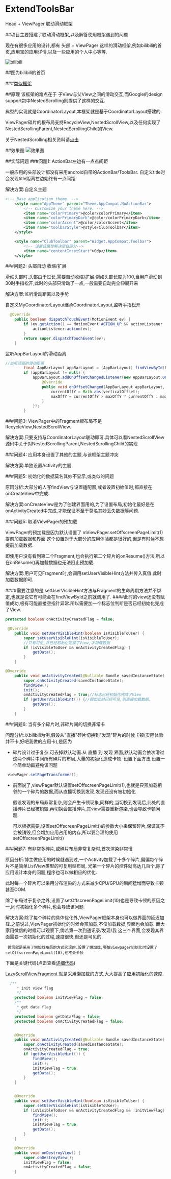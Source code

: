 # ExtendToolsBar
Head + ViewPager 联动滑动框架

##项目主要搭建了联动滑动框架,以及解答使用框架遇到的问题

现在有很多应用的设计,都有 头部 + ViewPager 这样的滑动框架,例如bilibili的首页,应用宝的应用详情,以及一些应用的个人中心等等.

![bilibili](/img/bilibili_new.png)

##图为bilibili的首页

###[类似框架](https://github.com/cpoopc/ScrollableLayout)

##原理
该框架的难点在于 子View与父View之间的滑动交互,而Google的design support包中NestedScrolling则提供了这样的交互.

典型的实现就是CoordinatorLayout,本框架就是基于CoordinatorLayout搭建的.

ViewPager碎片的根布局支持RecycleView,NestedScrollView,以及任何实现了NestedScrollingParent,NestedScrollingChild的View.

关于NestedScrolling相关资料请[点击](http://www.open-open.com/lib/view/open1440332151780.html)

##效果图
![效果图](/img/xiaoguo.gif)


##实际问题
###问题1: ActionBar左边有一点点间距

一般应用的头部设计都没有采用android自带的ActionBar/ToolsBar.
自定义title时会发现title距离左边始终有一点间距

解决方案:自定义主题
```xml
<!-- Base application theme. -->
    <style name="AppTheme" parent="Theme.AppCompat.NoActionBar">
        <!-- Customize your theme here. -->
        <item name="colorPrimary">@color/colorPrimary</item>
        <item name="colorPrimaryDark">@color/colorPrimaryDark</item>
        <item name="colorAccent">@color/colorAccent</item>
        <item name="toolbarStyle">@style/ClubToolbar</item>
    </style>

    <style name="ClubToolbar" parent="Widget.AppCompat.Toolbar">
        <!-- 设置该属性解决空白部分-->
        <item name="contentInsetStart">0dp</item>
    </style>
```

###问题2: 头部自动 收缩/扩展

滑动头部时,头部由于过长,需要自动收缩/扩展.例如头部长度为100,当用户滑动到30时手指松开,此时的头部只滑动了一点,一般需要自动完全伸展开来

解决方案:监听滑动距离以及手势

自定义MyCoordinatorLayout继承CoordinatorLayout,监听手指松开

```java
  @Override
    public boolean dispatchTouchEvent(MotionEvent ev) {
        if (ev.getAction() == MotionEvent.ACTION_UP && actionListener != null) {
            actionListener.action(ev);
        }
        return super.dispatchTouchEvent(ev);
    }
```

监听AppBarLayout的滑动距离

```java
//监听顶部的滑动距离
        final AppBarLayout appBarLayout = (AppBarLayout) findViewById(R.id.appbar);
        if (appBarLayout != null) {
            appBarLayout.addOnOffsetChangedListener(new AppBarLayout.OnOffsetChangedListener() {
                @Override
                public void onOffsetChanged(AppBarLayout appBarLayout, int verticalOffset) {
                    currentOffY = Math.abs(verticalOffset);
                    maxOffY = currentOffY > maxOffY ? currentOffY : maxOffY;
                }
            });
        }
```


###问题3: ViewPager中的Fragment根布局不是RecycleView,NestedScrollView.

解决方案:只要支持与CoordinatorLayout联动即可.具体可以看NestedScrollView源码中关于对NestedScrollingParent,NestedScrollingChild的实现

###问题4: 应用本身设置了其他的主题,与该框架主题冲突

解决方案:单独设置Activity的主题

###问题5: 初始化的数据莫名其妙不显示,或类似的问题

原因分析:大部分的人写findView与设置适配器,或者设置初始值时,都直接在onCreateView中完成.

解决方案:onCreateView是为了创建界面用的,为了设置布局,初始化最好是在onActivityCreated中完成,才能保证不至于莫名其妙丢失数据等问题.


###问题5: 取消ViewPager的预加载

ViewPager的预加载是因为默认设置了 mViewPager.setOffscreenPageLimit(1) 提前加载数据和界面.这个设置对于大部分的应用体验都是很好的,但是有时候不想提前加载数据.

即使用户没有看到第二个Fragment,也会执行第二个碎片的onResume()方法,所以在onResume()再加载数据也无法阻止预加载.

解决方案:用户可见Fragment时,会调用setUserVisibleHint方法并传入真值.此时加载数据即可.

####需要注意的是,setUserVisibleHint方法与Fragment的生命周期方法并不绑定,也就是说它有可能会在findViewById之前就调用了.
####此时的view还没有赋值成功,极有可能直接空指针异常.所以需要加一个标志位判断是否已经初始化完成了View.

```java
protected boolean onActivityCreatedFlag = false;

 @Override
    public void setUserVisibleHint(boolean isVisibleToUser) {
        super.setUserVisibleHint(isVisibleToUser);
        //只有可见,并已经初始化完成了View,才加载数据
        if (isVisibleToUser && onActivityCreatedFlag) {
            getData();
        }
    }

@Override
    public void onActivityCreated(@Nullable Bundle savedInstanceState) {
        super.onActivityCreated(savedInstanceState);
        findView();
        init();
        onActivityCreatedFlag = true;//标志已经初始化完成了View
        if (getUserVisibleHint()) {//假如此时已经可见,则直接加载数据.
            getData();
        }
    }
```

###问题6: 当有多个碎片时,非碎片间的切换非常卡

问题分析:以bilibili为例,假设从"直播"碎片切换到"发现"碎片的时候卡顿(实际体验并不卡,好吧我做的应用卡),是因为

* 碎片设计过于复杂,可去掉默认动画.从 直播 到 发现 界面,默认动画会依次滑过这两个碎片中间所有碎片的布局,大量的初始化造成卡顿.
设置下面方法,设置一个简单动画避免该问题

```java
 viewPager.setPageTransformer();
 ```

* 前面说了,viewPager默认设置setOffscreenPageLimit(1),也就是只预加载相邻的一个碎片的数据,而从直播切换到发现,发现还没有被初始化

    假设发现的布局非常复杂,则会产生卡顿现象,同样的,当切换到发现后,此处的直播碎片已经被销毁,再切换会直播碎片,其view需要重新渲染,也会导致卡顿问题.

    可以根据需要,设置setOffscreenPageLimit()的参数大小来保留碎片,保证其不会被销毁,但会增加应用占用的内存,所以要合理的使用setOffscreenPageLimit()

###问题7: 有非常多碎片,或碎片布局非常复杂时,首次渲染非常慢

原因分析:博主做应用的时候就遇到过,一个Activity加载了十多个碎片,偏偏每个碎片不是简单ListView类型的可复用型布局,
光第一个碎片的控件就高达几百个,除了应用设计本身的问题,程序也可以做相应的优化.

此时每一个碎片可以采用分布渲染的方式来减少CPU/GPU的瞬间猛增而导致卡顿甚至OOM.

除了布局过于复杂之外,设置了setOffscreenPageLimit(10)也是导致卡顿的原因之一,同时初始化多个碎片,也会导致该问题.

解决方案:除了每个碎片的具体优化外,ViewPager框架本身也可以做界面的延迟加载.之前说过,ViewPager初始化的时候会预加载,不仅加载数据,界面也会加载.
     而大家用微信的时候可以观察下,倘若第一次到通讯录/发现/我 这三个界面,会发现其界面需要一次初始化的过程,速度很快,但还是可见的.
     
     微信就是采用了懒加载布局的方式实现的,设置了懒加载,哪怕viewpager初始化时设置了setOffscreenPageLimit(10),也不会卡顿
 
下面是关键代码(点击查看[详细代码](/app/src/main/java/com/siyehua/extendtoolsbar/BaseFragment.java))

[LazyScrollViewFragment](/app/src/main/java/com/siyehua/extendtoolsbar/LazyScrollViewFragment.java)
就是采用懒加载的方式,大大提高了应用初始化的速度.

```java
  /**
     * init view flag
     */
    protected boolean initViewFlag = false;
    /**
     * get data flag
     */
    protected boolean getDataFlag = false;
    protected boolean onActivityCreatedFlag = false;


    @Override
    public void onActivityCreated(@Nullable Bundle savedInstanceState) {
        super.onActivityCreated(savedInstanceState);
        onActivityCreatedFlag = true;
        if (getUserVisibleHint()) {
            findView();
            init();
            initViewFlag = true;
            getData();
        }
    }


    @Override
    public void setUserVisibleHint(boolean isVisibleToUser) {
        super.setUserVisibleHint(isVisibleToUser);
        if (isVisibleToUser && onActivityCreatedFlag && !initViewFlag) {
            findView();
            init();
            initViewFlag = true;
            getData();
        }
    }

    @Override
    public void onDestroyView() {
        super.onDestroyView();
        initViewFlag = false;
        onActivityCreatedFlag = false;
    }
```
     
     
     